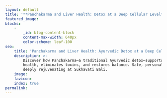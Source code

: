 ```yaml
---
layout: default
title: '**Panchakarma and Liver Health: Detox at a Deep Cellular Level**'
featured_image:
blocks:
    -
        _id: blog-content-block
        content-max-width: 640px
        color-scheme: leaf-100
seo:
    title: 'Panchakarma and Liver Health: Ayurvedic Detox at a Deep Cellular Level'
    description: >-
        Discover how Panchakarma—a traditional Ayurvedic detox—supports liver
        health, eliminates toxins, and restores balance. Safe, personalised, and
        deeply rejuvenating at Sukhavati Bali.
    image:
    favicon:
    index: true
permalink:
---
```

